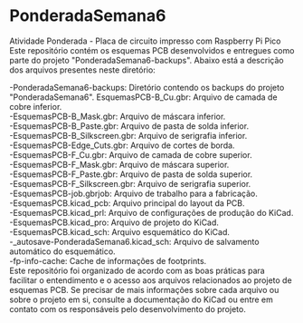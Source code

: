 # PonderadaSemana6
Atividade Ponderada - Placa de circuito impresso com Raspberry Pi Pico
Este repositório contém os esquemas PCB desenvolvidos e entregues como parte do projeto "PonderadaSemana6-backups". Abaixo está a descrição dos arquivos presentes neste diretório:

-PonderadaSemana6-backups: Diretório contendo os backups do projeto "PonderadaSemana6".
EsquemasPCB-B_Cu.gbr: Arquivo de camada de cobre inferior.<br>
-EsquemasPCB-B_Mask.gbr: Arquivo de máscara inferior.<br>
-EsquemasPCB-B_Paste.gbr: Arquivo de pasta de solda inferior.<br>
-EsquemasPCB-B_Silkscreen.gbr: Arquivo de serigrafia inferior.<br>
-EsquemasPCB-Edge_Cuts.gbr: Arquivo de cortes de borda.<br>
-EsquemasPCB-F_Cu.gbr: Arquivo de camada de cobre superior.<br>
-EsquemasPCB-F_Mask.gbr: Arquivo de máscara superior.<br>
-EsquemasPCB-F_Paste.gbr: Arquivo de pasta de solda superior.<br>
-EsquemasPCB-F_Silkscreen.gbr: Arquivo de serigrafia superior.<br>
-EsquemasPCB-job.gbrjob: Arquivo de trabalho para a fabricação.<br>
-EsquemasPCB.kicad_pcb: Arquivo principal do layout da PCB.<br>
-EsquemasPCB.kicad_prl: Arquivo de configurações de produção do KiCad.<br>
-EsquemasPCB.kicad_pro: Arquivo de projeto do KiCad.<br>
-EsquemasPCB.kicad_sch: Arquivo esquemático do KiCad.<br>
-_autosave-PonderadaSemana6.kicad_sch: Arquivo de salvamento automático do esquemático.<br>
-fp-info-cache: Cache de informações de footprints.<br>
Este repositório foi organizado de acordo com as boas práticas para facilitar o entendimento e o acesso aos arquivos relacionados ao projeto de esquemas PCB. Se precisar de mais informações sobre cada arquivo ou sobre o projeto em si, consulte a documentação do KiCad ou entre em contato com os responsáveis pelo desenvolvimento do projeto.
